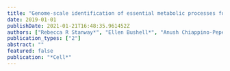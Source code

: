 ```yaml
---
title: "Genome-scale identification of essential metabolic processes for targeting the Plasmodium liver stage"
date: 2019-01-01
publishDate: 2021-01-21T16:48:35.961452Z
authors: ["Rebecca R Stanway*", "Ellen Bushell*", "Anush Chiappino-Pepe*", "Magali Roques*", "Theo Sanderson", "Blandine Franke-Fayard", "Reto Caldelari", "Murielle Golomingi", "Mary Nyonda", "Vikash Pandey", " others"]
publication_types: ["2"]
abstract: ""
featured: false
publication: "*Cell*"
---
```


